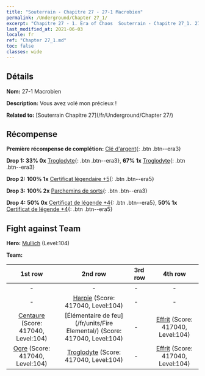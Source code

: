 ```yaml
---
title: "Souterrain - Chapitre 27 - 27-1 Macrobien"
permalink: /Underground/Chapter 27_1/
excerpt: "Chapitre 27 - 1. Era of Chaos  Souterrain - Chapitre 27_1. 27-1 Macrobien"
last_modified_at: 2021-06-03
locale: fr
ref: "Chapter 27_1.md"
toc: false
classes: wide
---
```


## Détails

 **Nom:** 27-1 Macrobien

 **Description:** Vous avez volé mon précieux !

 **Related to:** [Souterrain Chapitre 27](/fr/Underground/Chapter 27/)

## Récompense

 **Première récompense de complétion:** [Clé d'argent](/ItemsFR/con_693/){: .btn .btn--era3}

 **Drop 1:** **33% 0x** [Troglodyte](/ItemsFR/unt_244/){: .btn .btn--era3}, **67% 1x** [Troglodyte](/ItemsFR/unt_244/){: .btn .btn--era3}

 **Drop 2:** **100% 1x** [Certificat légendaire +5](/ItemsFR/mat_102/){: .btn .btn--era5}

 **Drop 3:** **100% 2x** [Parchemins de sorts](/ItemsFR/con_694/){: .btn .btn--era3}

 **Drop 4:** **50% 0x** [Certificat de légende +4](/ItemsFR/mat_95/){: .btn .btn--era5}, **50% 1x** [Certificat de légende +4](/ItemsFR/mat_95/){: .btn .btn--era5}


## Fight against Team
 **Hero:** [Mullich](/fr/heroes/Mullich/) (Level:104)

 **Team:**


  | 1st row | 2nd row | 3rd row | 4th row |
  |:----:|:----:|:----|:----:|
  | - | - | - | - |
  | - | [Harpie](/fr/units/Harpy/) (Score: 417040, Level:104)  | - | - |
  | [Centaure](/fr/units/Centaur/) (Score: 417040, Level:104)  | [Élémentaire de feu](/fr/units/Fire Elemental/) (Score: 417040, Level:104)  | - | [Effrit](/fr/units/Efreeti/) (Score: 417040, Level:104)  |
  | [Ogre](/fr/units/Ogre/) (Score: 417040, Level:104)  | [Troglodyte](/fr/units/Troglodyte/) (Score: 417040, Level:104)  | - | [Effrit](/fr/units/Efreeti/) (Score: 417040, Level:104)  |


